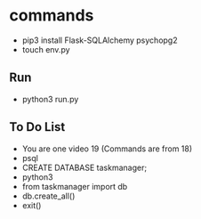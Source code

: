 # commands
- pip3 install Flask-SQLAlchemy psychopg2
- touch env.py


## Run
- python3 run.py

## To Do List
- You are one video 19 (Commands are from 18)
- psql
- CREATE DATABASE taskmanager;
- python3
- from taskmanager import db
- db.create_all()
- exit()
